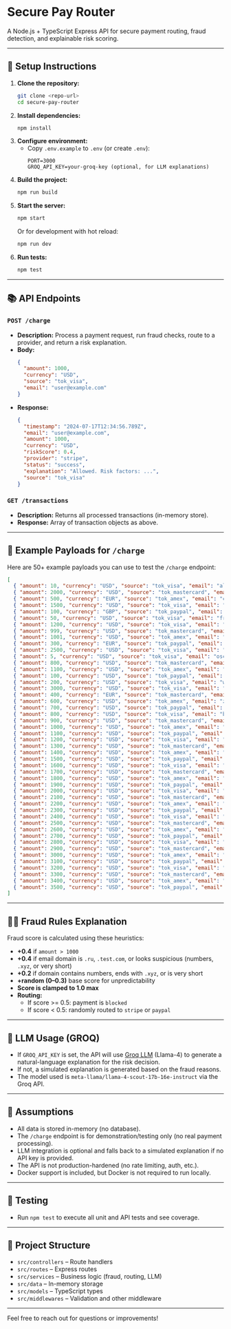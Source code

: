 # Secure Pay Router

A Node.js + TypeScript Express API for secure payment routing, fraud detection, and explainable risk scoring.

---

## 🚀 Setup Instructions

1. **Clone the repository:**
   ```sh
   git clone <repo-url>
   cd secure-pay-router
   ```
2. **Install dependencies:**
   ```sh
   npm install
   ```
3. **Configure environment:**
   - Copy `.env.example` to `.env` (or create `.env`):
     ```env
     PORT=3000
     GROQ_API_KEY=your-groq-key (optional, for LLM explanations)
     ```
4. **Build the project:**
   ```sh
   npm run build
   ```
5. **Start the server:**
   ```sh
   npm start
   ```
   Or for development with hot reload:
   ```sh
   npm run dev
   ```
6. **Run tests:**
   ```sh
   npm test
   ```

---

## 📚 API Endpoints

### `POST /charge`
- **Description:** Process a payment request, run fraud checks, route to a provider, and return a risk explanation.
- **Body:**
  ```json
  {
    "amount": 1000,
    "currency": "USD",
    "source": "tok_visa",
    "email": "user@example.com"
  }
  ```
- **Response:**
  ```json
  {
    "timestamp": "2024-07-17T12:34:56.789Z",
    "email": "user@example.com",
    "amount": 1000,
    "currency": "USD",
    "riskScore": 0.4,
    "provider": "stripe",
    "status": "success",
    "explanation": "Allowed. Risk factors: ...",
    "source": "tok_visa"
  }
  ```

### `GET /transactions`
- **Description:** Returns all processed transactions (in-memory store).
- **Response:** Array of transaction objects as above.

---

## 🧾 Example Payloads for `/charge`

Here are 50+ example payloads you can use to test the `/charge` endpoint:

```json
[
  { "amount": 10, "currency": "USD", "source": "tok_visa", "email": "alice@example.com" },
  { "amount": 2000, "currency": "USD", "source": "tok_mastercard", "email": "bob@site.ru" },
  { "amount": 500, "currency": "EUR", "source": "tok_amex", "email": "carol@test.com" },
  { "amount": 1500, "currency": "USD", "source": "tok_visa", "email": "dave@xyz.com" },
  { "amount": 100, "currency": "GBP", "source": "tok_paypal", "email": "eve@paypal.com" },
  { "amount": 50, "currency": "USD", "source": "tok_visa", "email": "frank@1234.com" },
  { "amount": 1200, "currency": "USD", "source": "tok_visa", "email": "grace@site.test.com" },
  { "amount": 999, "currency": "USD", "source": "tok_mastercard", "email": "heidi@short.co" },
  { "amount": 1001, "currency": "USD", "source": "tok_amex", "email": "ivan@site.ru" },
  { "amount": 300, "currency": "EUR", "source": "tok_paypal", "email": "judy@site.xyz" },
  { "amount": 2500, "currency": "USD", "source": "tok_visa", "email": "mallory@numbers123.com" },
  { "amount": 5, "currency": "USD", "source": "tok_visa", "email": "oscar@legit.com" },
  { "amount": 800, "currency": "USD", "source": "tok_mastercard", "email": "peggy@site.com" },
  { "amount": 1100, "currency": "USD", "source": "tok_amex", "email": "trent@site.ru" },
  { "amount": 100, "currency": "USD", "source": "tok_paypal", "email": "victor@xyz.com" },
  { "amount": 200, "currency": "USD", "source": "tok_visa", "email": "wendy@paypal.com" },
  { "amount": 3000, "currency": "USD", "source": "tok_visa", "email": "xavier@site.test.com" },
  { "amount": 400, "currency": "EUR", "source": "tok_mastercard", "email": "yvonne@short.co" },
  { "amount": 600, "currency": "USD", "source": "tok_amex", "email": "zach@site.ru" },
  { "amount": 700, "currency": "USD", "source": "tok_paypal", "email": "amy@site.xyz" },
  { "amount": 800, "currency": "USD", "source": "tok_visa", "email": "ben@numbers123.com" },
  { "amount": 900, "currency": "USD", "source": "tok_mastercard", "email": "chris@legit.com" },
  { "amount": 1000, "currency": "USD", "source": "tok_amex", "email": "dan@site.com" },
  { "amount": 1100, "currency": "USD", "source": "tok_paypal", "email": "ella@site.ru" },
  { "amount": 1200, "currency": "USD", "source": "tok_visa", "email": "fay@xyz.com" },
  { "amount": 1300, "currency": "USD", "source": "tok_mastercard", "email": "gina@paypal.com" },
  { "amount": 1400, "currency": "USD", "source": "tok_amex", "email": "hank@site.test.com" },
  { "amount": 1500, "currency": "USD", "source": "tok_paypal", "email": "irene@short.co" },
  { "amount": 1600, "currency": "USD", "source": "tok_visa", "email": "jack@site.ru" },
  { "amount": 1700, "currency": "USD", "source": "tok_mastercard", "email": "kate@site.xyz" },
  { "amount": 1800, "currency": "USD", "source": "tok_amex", "email": "leo@numbers123.com" },
  { "amount": 1900, "currency": "USD", "source": "tok_paypal", "email": "mia@legit.com" },
  { "amount": 2000, "currency": "USD", "source": "tok_visa", "email": "nick@site.com" },
  { "amount": 2100, "currency": "USD", "source": "tok_mastercard", "email": "olga@site.ru" },
  { "amount": 2200, "currency": "USD", "source": "tok_amex", "email": "paul@xyz.com" },
  { "amount": 2300, "currency": "USD", "source": "tok_paypal", "email": "quinn@paypal.com" },
  { "amount": 2400, "currency": "USD", "source": "tok_visa", "email": "ruth@site.test.com" },
  { "amount": 2500, "currency": "USD", "source": "tok_mastercard", "email": "sam@short.co" },
  { "amount": 2600, "currency": "USD", "source": "tok_amex", "email": "tina@site.ru" },
  { "amount": 2700, "currency": "USD", "source": "tok_paypal", "email": "uma@site.xyz" },
  { "amount": 2800, "currency": "USD", "source": "tok_visa", "email": "vince@numbers123.com" },
  { "amount": 2900, "currency": "USD", "source": "tok_mastercard", "email": "will@legit.com" },
  { "amount": 3000, "currency": "USD", "source": "tok_amex", "email": "xena@site.com" },
  { "amount": 3100, "currency": "USD", "source": "tok_paypal", "email": "yuri@site.ru" },
  { "amount": 3200, "currency": "USD", "source": "tok_visa", "email": "zane@xyz.com" },
  { "amount": 3300, "currency": "USD", "source": "tok_mastercard", "email": "abby@paypal.com" },
  { "amount": 3400, "currency": "USD", "source": "tok_amex", "email": "brian@site.test.com" },
  { "amount": 3500, "currency": "USD", "source": "tok_paypal", "email": "claire@short.co" }
]
```

---

## 🕵️‍♂️ Fraud Rules Explanation
Fraud score is calculated using these heuristics:
- **+0.4** if `amount > 1000`
- **+0.4** if email domain is `.ru`, `.test.com`, or looks suspicious (numbers, `.xyz`, or very short)
- **+0.2** if domain contains numbers, ends with `.xyz`, or is very short
- **+random (0–0.3)** base score for unpredictability
- **Score is clamped to 1.0 max**
- **Routing:**
  - If score >= 0.5: payment is `blocked`
  - If score < 0.5: randomly routed to `stripe` or `paypal`

---

## 🤖 LLM Usage (GROQ)
- If `GROQ_API_KEY` is set, the API will use [Groq LLM](https://groq.com/) (Llama-4) to generate a natural-language explanation for the risk decision.
- If not, a simulated explanation is generated based on the fraud reasons.
- The model used is `meta-llama/llama-4-scout-17b-16e-instruct` via the Groq API.

---

## 📝 Assumptions
- All data is stored in-memory (no database).
- The `/charge` endpoint is for demonstration/testing only (no real payment processing).
- LLM integration is optional and falls back to a simulated explanation if no API key is provided.
- The API is not production-hardened (no rate limiting, auth, etc.).
- Docker support is included, but Docker is not required to run locally.

---

## 🧪 Testing
- Run `npm test` to execute all unit and API tests and see coverage.

---

## 📂 Project Structure
- `src/controllers` – Route handlers
- `src/routes` – Express routes
- `src/services` – Business logic (fraud, routing, LLM)
- `src/data` – In-memory storage
- `src/models` – TypeScript types
- `src/middlewares` – Validation and other middleware

---

Feel free to reach out for questions or improvements! 